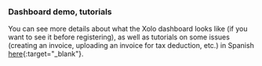 ### Dashboard demo, tutorials

You can see more details about what the Xolo dashboard looks like (if you want to see it before registering), as well as
tutorials on some issues (creating an invoice, uploading an invoice for tax deduction, etc.) in Spanish
[here](https://www.xolo.io/zz-en/faq/xolo-spain/category/platform/subcategory/video-tutorials){:target="_blank"}.
